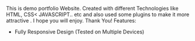 This is demo portfolio Website.
Created with different Technologies like HTML, CSS< JAVASCRIPT..
etc and also used some plugins to make it more attractive .
I hope you will enjoy.
Thank You!
Features:

- Fully Responsive Design (Tested on Multiple Devices)
